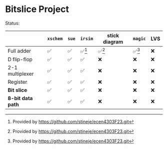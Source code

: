 # Bitslice Project

Status:

| |`xschem`|`sue`|`irsim`|stick diagram|`magic`|LVS|
|--|--|--|--|--|--|--|
|Full adder|✅|✅|✅[^1]|✅[^1]|✅[^1]|❌|
|D flip-flop|✅|✅|✅|❌|❌|❌|
|2-1 multiplexer|✅|✅|✅|❌|❌|❌|
|Register|✅|✅|✅|❌|❌|❌|
|__Bit slice__|✅|✅|✅|❌|❌|❌|
|__8-bit data path__|✅|✅|✅|❌|❌|❌|

[^1]: Provided by https://github.com/stineje/ecen4303F23.git

